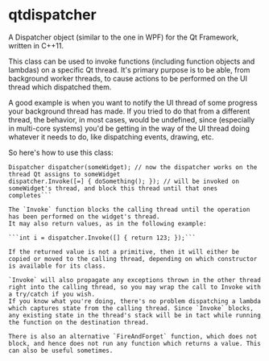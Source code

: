 qtdispatcher
============

A Dispatcher object (similar to the one in WPF) for the Qt Framework, written in C++11.

This class can be used to invoke functions (including function objects and lambdas) on a specific Qt thread.
It's primary purpose is to be able, from background worker threads, to cause actions to be performed on the UI thread which dispatched them.

A good example is when you want to notify the UI thread of some progress your background thread has made.
If you tried to do that from a different thread, the behavior, in most cases, would be undefined, since (especially in multi-core systems) you'd be getting in the way of the UI thread doing whatever it needs to do, like dispatching events, drawing, etc.

So here's how to use this class:

```auto someWidget = GetSomeUIWidget();
Dispatcher dispatcher(someWidget); // now the dispatcher works on the thread Qt assigns to someWidget
dispatcher.Invoke([=] { doSomething(); }); // will be invoked on someWidget's thread, and block this thread until that ones completes```

The `Invoke` function blocks the calling thread until the operation has been performed on the widget's thread.
It may also return values, as in the following example:

```int i = dispatcher.Invoke([] { return 123; });```

If the returned value is not a primitive, then it will either be copied or moved to the calling thread, depending on which constructor is available for its class.

`Invoke` will also propagate any exceptions thrown in the other thread right into the calling thread, so you may wrap the call to Invoke with a try/catch if you wish.
If you know what you're doing, there's no problem dispatching a lambda which captures state from the calling thread. Since `Invoke` blocks, any existing state in the thread's stack will be in tact while running the function on the destination thread.

There is also an alternative `FireAndForget` function, which does not block, and hence does not run any function which returns a value. This can also be useful sometimes.
